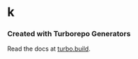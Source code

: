# k

### Created with Turborepo Generators

Read the docs at [turbo.build](https://turbo.build/repo/docs/core-concepts/monorepos/code-generation).
